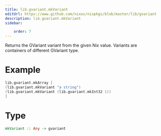 ```yaml
---
title: lib.gvariant.mkVariant
editUrl: https://www.github.com/nixos/nixpkgs/blob/master/lib/gvariant.nix#L152C15
description: lib.gvariant.mkVariant
sidebar:

    order: 7
---
```


Returns the GVariant variant from the given Nix value. Variants are containers
of different GVariant type.

# Example

```nix
lib.gvariant.mkArray [
(lib.gvariant.mkVariant "a string")
(lib.gvariant.mkVariant (lib.gvariant.mkInt32 1))
]
```

# Type

```haskell
mkVariant :: Any -> gvariant
```



